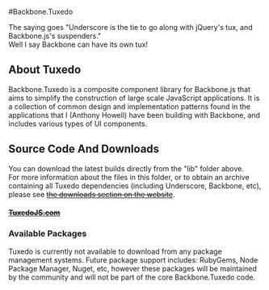 #Backbone.Tuxedo

The saying goes "Underscore is the tie to go along with jQuery's tux, and Backbone.js's suspenders."  
Well I say Backbone can have its own tux!


## About Tuxedo

Backbone.Tuxedo is a composite component library for Backbone.js that
aims to simplify the construction of large scale JavaScript applications. 
It is a collection of common design and implementation patterns found in 
the applications that I (Anthony Howell) have been building with Backbone, 
and includes various types of UI components.


## Source Code And Downloads

You can download the latest builds directly from the "lib" folder above.  
For more information about the files in this folder, or to obtain an archive
containing all Tuxedo dependencies (including Underscore, Backbone, etc),
please see ~~[the downloads section on the website](http://tuxedojs.com#download)~~.

#### ~~[TuxedoJS.com](http://tuxedojs.com#download)~~

### Available Packages

Tuxedo is currently not available to download from any package management systems.
Future package support includes: RubyGems, Node Package Manager,
Nuget, etc, however these packages will be maintained by the community
and will not be part of the core Backbone.Tuxedo code.
